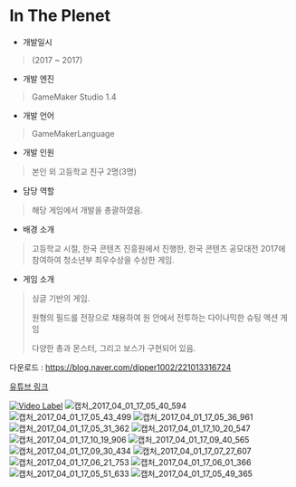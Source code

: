 # In The Plenet

- 개발일시
> (2017 ~ 2017)
- 개발 엔진
> GameMaker Studio 1.4
- 개발 언어
> GameMakerLanguage
- 개발 인원
> 본인 외 고등학교 친구 2명(3명)
- 담당 역할
> 해당 게임에서 개발을 총괄하였음.
- 배경 소개
> 고등학교 시절, 한국 콘텐츠 진흥원에서 진행한, 한국 콘텐츠 공모대전 2017에 참여하여 청소년부 최우수상을 수상한 게임. 
>
- 게임 소개
> 싱글 기반의 게임.
>
> 원형의 필드를 전장으로 채용하여 원 안에서 전투하는 다이나믹한 슈팅 액션 게임
>
> 다양한 총과 몬스터, 그리고 보스가 구현되어 있음.

다운로드 : https://blog.naver.com/dipper1002/221013316724

[유튜브 링크](https://youtu.be/KK9MUdIqjfg)

[![Video Label](http://img.youtube.com/vi/KK9MUdIqjfg/0.jpg)](https://youtu.be/KK9MUdIqjfg)
![캡처_2017_04_01_17_05_40_594](https://github.com/dipper1002/dipper1002/assets/42773970/4f1bb9ed-8212-4791-b13a-bdd365cfe57e)
![캡처_2017_04_01_17_05_43_499](https://github.com/dipper1002/dipper1002/assets/42773970/3f533d08-d85c-4e5e-9750-92538b0d9224)
![캡처_2017_04_01_17_05_36_961](https://github.com/dipper1002/dipper1002/assets/42773970/23a1218f-ec59-4830-ae0e-fe8176dab728)
![캡처_2017_04_01_17_05_31_362](https://github.com/dipper1002/dipper1002/assets/42773970/e0e26245-1f6b-4135-9810-dc7348bf10bb)
![캡처_2017_04_01_17_10_20_547](https://github.com/dipper1002/dipper1002/assets/42773970/8d56b76c-1bfc-4ec6-b3d3-ae82f0a5532e)
![캡처_2017_04_01_17_10_19_906](https://github.com/dipper1002/dipper1002/assets/42773970/8eccdda0-6201-4c83-9720-415f4c87714c)
![캡처_2017_04_01_17_09_40_565](https://github.com/dipper1002/dipper1002/assets/42773970/c4edfafe-3fc4-4746-9354-c7e5a873cef8)
![캡처_2017_04_01_17_09_30_434](https://github.com/dipper1002/dipper1002/assets/42773970/db1072cd-3df4-4541-b760-85af4ce632fc)
![캡처_2017_04_01_17_07_27_607](https://github.com/dipper1002/dipper1002/assets/42773970/7de49ff3-e312-4a4a-8048-ac5bbb6260ee)
![캡처_2017_04_01_17_06_21_753](https://github.com/dipper1002/dipper1002/assets/42773970/c2bdc718-22f7-4488-8f2b-8bca9ecfa0d8)
![캡처_2017_04_01_17_06_01_366](https://github.com/dipper1002/dipper1002/assets/42773970/7c7b96db-7b42-4a58-a06a-1ec0a048438e)
![캡처_2017_04_01_17_05_51_633](https://github.com/dipper1002/dipper1002/assets/42773970/2b39a952-32d3-4586-8631-b239e012a145)
![캡처_2017_04_01_17_05_49_365](https://github.com/dipper1002/dipper1002/assets/42773970/131ced29-5c19-4381-a814-cb33d10673cd)



